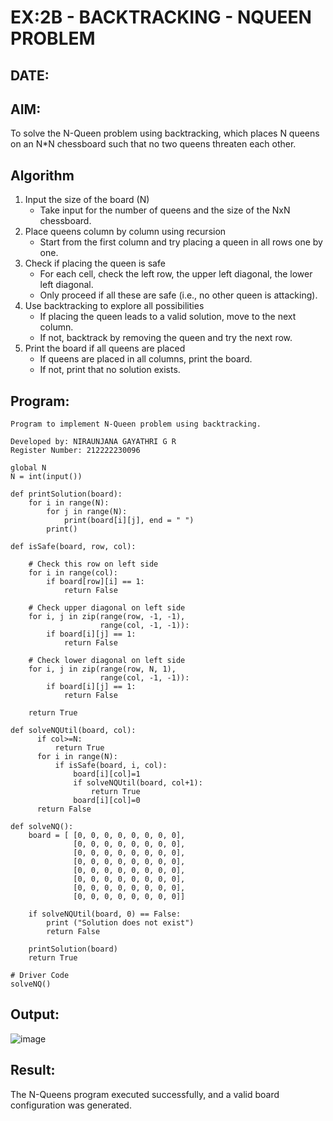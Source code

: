 # EX:2B - BACKTRACKING - NQUEEN PROBLEM
## DATE:

## AIM:

To solve the N-Queen problem using backtracking, which places N queens on an N*N chessboard such that no two queens threaten each other.


## Algorithm

1. Input the size of the board (N)
   - Take input for the number of queens and the size of the NxN chessboard.
2. Place queens column by column using recursion
   - Start from the first column and try placing a queen in all rows one by one.
3. Check if placing the queen is safe
   - For each cell, check the left row, the upper left diagonal, the lower left diagonal.
   - Only proceed if all these are safe (i.e., no other queen is attacking).
4. Use backtracking to explore all possibilities
   - If placing the queen leads to a valid solution, move to the next column.
   - If not, backtrack by removing the queen and try the next row.
5. Print the board if all queens are placed
   - If queens are placed in all columns, print the board.
   - If not, print that no solution exists.

## Program:

```
Program to implement N-Queen problem using backtracking.

Developed by: NIRAUNJANA GAYATHRI G R
Register Number: 212222230096
```
```
global N
N = int(input())
 
def printSolution(board):
    for i in range(N):
        for j in range(N):
            print(board[i][j], end = " ")
        print()
 
def isSafe(board, row, col):
 
    # Check this row on left side
    for i in range(col):
        if board[row][i] == 1:
            return False
 
    # Check upper diagonal on left side
    for i, j in zip(range(row, -1, -1),
                    range(col, -1, -1)):
        if board[i][j] == 1:
            return False
 
    # Check lower diagonal on left side
    for i, j in zip(range(row, N, 1),
                    range(col, -1, -1)):
        if board[i][j] == 1:
            return False
 
    return True
 
def solveNQUtil(board, col):
      if col>=N:
          return True
      for i in range(N):
          if isSafe(board, i, col):
              board[i][col]=1
              if solveNQUtil(board, col+1):
                  return True
              board[i][col]=0
      return False

def solveNQ():
    board = [ [0, 0, 0, 0, 0, 0, 0, 0],
              [0, 0, 0, 0, 0, 0, 0, 0],
              [0, 0, 0, 0, 0, 0, 0, 0],
              [0, 0, 0, 0, 0, 0, 0, 0],
              [0, 0, 0, 0, 0, 0, 0, 0],
              [0, 0, 0, 0, 0, 0, 0, 0],
              [0, 0, 0, 0, 0, 0, 0, 0],
              [0, 0, 0, 0, 0, 0, 0, 0]]
 
    if solveNQUtil(board, 0) == False:
        print ("Solution does not exist")
        return False
 
    printSolution(board)
    return True
 
# Driver Code
solveNQ()
```

## Output:

![image](https://github.com/user-attachments/assets/f513aad1-353b-4933-9b21-856de211463c)


## Result:

The N-Queens program executed successfully, and a valid board configuration was generated.
